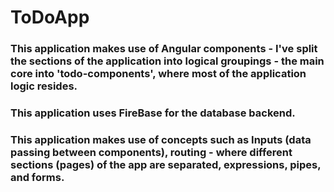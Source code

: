 # ToDoApp

### This application makes use of Angular components - I've split the sections of the application into logical groupings - the main core into 'todo-components', where most of the application logic resides.

### This application uses FireBase for the database backend.

### This application makes use of concepts such as Inputs (data passing between components), routing - where different sections (pages) of the app are separated, expressions, pipes, and forms.  